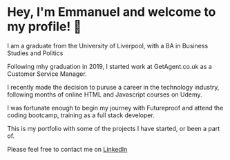 <h1> Hey, I'm Emmanuel and welcome to my profile! 🙌</h1>

I am a graduate from the University of Liverpool, with a BA in Business Studies and Politics

Following mhy graduation in 2019, I started work at GetAgent.co.uk as a Customer Service Manager. 

I recently made the decision to puruse a career in the technology industry, following months of online HTML and Javascript courses on Udemy. 

I was fortunate enough to begin my journey with Futureproof and attend the coding bootcamp, training as a full stack developer. 

This is my portfolio with some of the projects I have started, or been a part of. 

Please feel free to contact me on <a href="https://www.linkedin.com/in/emmanuel-sobamowo-7683b1156/">LinkedIn</a>
